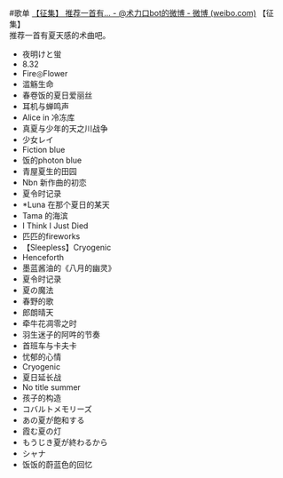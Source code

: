 #歌单
[【征集】 推荐一首有... - @术力口bot的微博 - 微博 (weibo.com)](https://weibo.com/5760163050/Ku9EGFCxR?pagetype=fav)
【征集】  
推荐一首有夏天感的术曲吧。

- 夜明けと蛍
- 8.32
- Fire◎Flower
- 滥觞生命
- 春卷饭的夏日爱丽丝
- 耳机与蝉鸣声
- Alice in 冷冻库
- 真夏与少年的天之川战争
- 少女レイ
- Fiction blue
- 饭的photon blue
- 青屋夏生的田园
- Nbn 新作曲的初恋
- 夏令时记录
- \*Luna 在那个夏日的某天
- Tama 的海滨
- I Think I Just Died
- 匹匹的fireworks
- 【Sleepless】Cryogenic
- Henceforth
- 墨蓝酱油的《八月的幽灵》
- 夏令时记录
- 夏の魔法
- 春野的歌
- 郎朗晴天
- 牵牛花凋零之时
- 羽生迷子的阿吽的节奏
- 首班车与卡夫卡
- 忧郁的心情
- Cryogenic
- 夏日延长战
- No title summer
- 孩子的构造
- コバルトメモリーズ
- あの夏が飽和する
- 霞む夏の灯
- もうじき夏が終わるから
- シャナ
- 饭饭的蔚蓝色的回忆